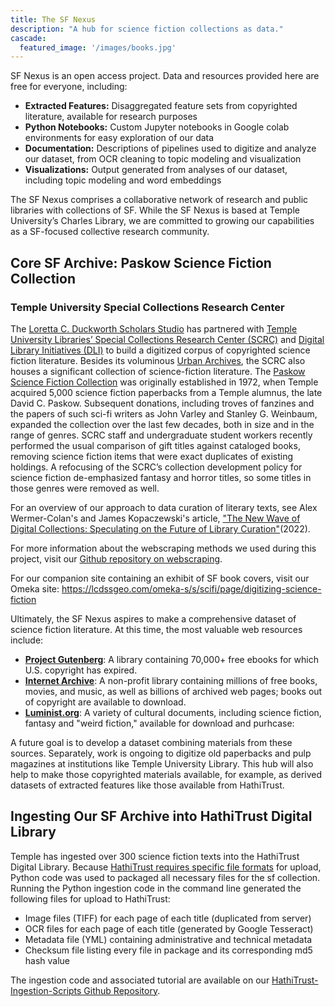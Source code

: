 ```yaml
---
title: The SF Nexus
description: "A hub for science fiction collections as data."
cascade:
  featured_image: '/images/books.jpg'
---
```

SF Nexus is an open access project. Data and resources provided here are free for everyone, including:
* **Extracted Features:** Disaggregated feature sets from copyrighted literature, available for research purposes
* **Python Notebooks:** Custom Jupyter notebooks in Google colab environments for easy exploration of our data
* **Documentation:** Descriptions of pipelines used to digitize and analyze our dataset, from OCR cleaning to topic modeling and visualization
* **Visualizations:** Output generated from analyses of our dataset, including topic modeling and word embeddings

The SF Nexus comprises a collaborative network of research and public libraries with collections of SF. While the SF Nexus is based at Temple University’s Charles Library, we are committed to growing our capabilities as a SF-focused collective research community.

## Core SF Archive: Paskow Science Fiction Collection
### Temple University Special Collections Research Center
The [Loretta C. Duckworth Scholars Studio](https://library.temple.edu/lcdss) has partnered with [Temple University Libraries’ Special Collections Research Center (SCRC)](https://library.temple.edu/scrc) and [Digital Library Initiatives (DLI)](https://digital.library.temple.edu/) to build a digitized corpus of copyrighted science fiction literature. Besides its voluminous [Urban Archives](https://library.temple.edu/collections/urban-archives), the SCRC also houses a significant collection of science-fiction literature. The [Paskow Science Fiction Collection](https://library.temple.edu/collections/paskow-science-fiction-collection-science-fiction-and-fantasy) was originally established in 1972, when Temple acquired 5,000 science fiction paperbacks from a Temple alumnus, the late David C. Paskow. Subsequent donations, including troves of fanzines and the papers of such sci-fi writers as John Varley and Stanley G. Weinbaum, expanded the collection over the last few decades, both in size and in the range of genres. SCRC staff and undergraduate student workers recently performed the usual comparison of gift titles against cataloged books, removing science fiction items that were exact duplicates of existing holdings. A refocusing of the SCRC’s collection development policy for science fiction de-emphasized fantasy and horror titles, so some titles in those genres were removed as well.

For an overview of our approach to data curation of literary texts, see Alex Wermer-Colan's and James Kopaczewski's article, ["The New Wave of Digital Collections: Speculating on the Future of Library Curation"](https://www.jstor.org/stable/45420508#metadata_info_tab_contents)(2022). 

For more information about the webscraping methods we used during this project, visit our [Github repository on webscraping](https://github.com/SF-Nexus/webscraping).

For our companion site containing an exhibit of SF book covers, visit our Omeka site: https://lcdssgeo.com/omeka-s/s/scifi/page/digitizing-science-fiction

Ultimately, the SF Nexus aspires to make a comprehensive dataset of science fiction literature. At this time, the most valuable web resources include:
* [**Project Gutenberg**](https://www.gutenberg.org/): A library containing 70,000+ free ebooks for which U.S. copyright has expired.
* [**Internet Archive**](https://archive.org/): A non-profit library containing millions of free books, movies, and music, as well as billions of archived web pages; books out of copyright are available to download.
* [**Luminist.org**](http://www.luminist.org/archives/SF/): A variety of cultural documents, including science fiction, fantasy and "weird fiction," available for download and purhcase: 

A future goal is to develop a dataset combining materials from these sources. Separately, work is ongoing to digitize old paperbacks and pulp magazines at institutions like Temple University Library. This hub will also help to make those copyrighted materials available, for example, as derived datasets of extracted features like those available from HathiTrust. 

## Ingesting Our SF Archive into HathiTrust Digital Library
Temple has ingested over 300 science fiction texts into the HathiTrust Digital Library. Because [HathiTrust requires specific file formats](https://www.hathitrust.org/submission-package-requirements-digitized-content-submitted-to-hathitrust) for upload, Python code was used to packaged all necessary files for the sf collection. Running the Python ingestion code in the command line generated the following files for upload to HathiTrust:

* Image files (TIFF) for each page of each title (duplicated from server)
* OCR files for each page of each title (generated by Google Tesseract)
* Metadata file (YML) containing administrative and technical metadata
* Checksum file listing every file in package and its corresponding md5 hash value

The ingestion code and associated tutorial are available on our [HathiTrust-Ingestion-Scripts Github Repository](https://github.com/SF-Nexus/HathiTrust-Ingestion-Scripts).
